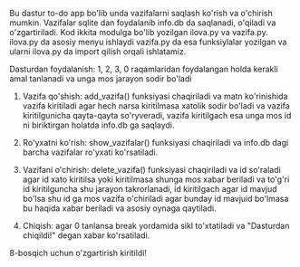 Bu dastur to-do app bo'lib unda vazifalarni saqlash ko'rish va o'chirish mumkin.
Vazifalar sqlite dan foydalanib info.db da saqlanadi, o'qiladi va o'zgartiriladi. 
Kod ikkita modulga bo'lib yozilgan ilova.py va vazifa.py. ilova.py da asosiy menyu ishlaydi vazifa.py da esa funksiylalar yozilgan va ularni ilova.py da import qilish orqali ishlatamiz.

Dasturdan foydalanish:
1, 2, 3, 0 raqamlaridan foydalangan holda kerakli amal tanlanadi va unga mos jarayon sodir bo'ladi

1. Vazifa qo'shish: add_vazifa() funksiyasi chaqiriladi va matn ko'rinishida vazifa kiritiladi agar hech narsa kiritilmasa xatolik sodir bo'ladi va vazifa kiritilgunicha qayta-qayta so'ryveradi, vazifa kiritilgach esa unga mos id ni biriktirgan holatda info.db ga saqlaydi.

2. Ro'yxatni ko'rish: show_vazifalar() funksiyasi chaqiriladi va info.db dagi barcha vazifalar ro'yxati ko'rsatiladi.

3. Vazifani o'chirish: delete_vazifa() funksiyasi chaqiriladi va id so'raladi agar id xato kiritilsa yoki kiritilmasa shunga mos xabar beriladi va to'g'ri id kiritilguncha shu jarayon takrorlanadi, id kiritilgach agar id mavjud bo'lsa shu id ga mos vazifa o'chiriladi agar bunday id mavjuid bo'lmasa bu haqida xabar beriladi va asosiy oynaga qaytiladi.

0. Chiqish: agar 0 tanlansa break yordamida sikl to'xtatiladi va "Dasturdan chiqildi!" degan xabar ko'rsatiladi.
   
8-bosqich uchun o'zgartirish kiritildi!
